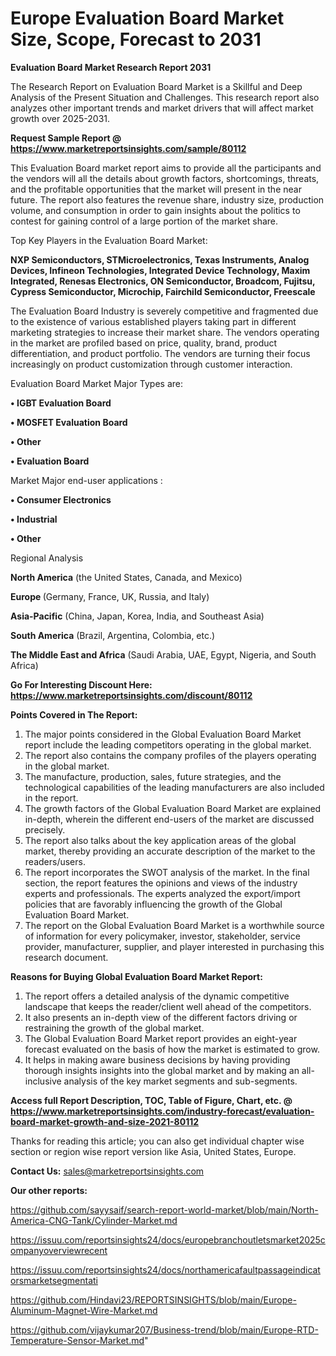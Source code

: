 # Europe Evaluation Board Market Size, Scope, Forecast to 2031

<strong>Evaluation Board Market Research Report 2031</strong>

The Research Report on Evaluation Board Market is a Skillful and Deep Analysis of the Present Situation and Challenges. This research report also analyzes other important trends and market drivers that will affect market growth over 2025-2031.

<strong>Request Sample Report @ <a href=https://www.marketreportsinsights.com/sample/80112>https://www.marketreportsinsights.com/sample/80112</a></strong>

This Evaluation Board market report aims to provide all the participants and the vendors will all the details about growth factors, shortcomings, threats, and the profitable opportunities that the market will present in the near future. The report also features the revenue share, industry size, production volume, and consumption in order to gain insights about the politics to contest for gaining control of a large portion of the market share.

Top Key Players in the Evaluation Board Market:

<strong>NXP Semiconductors, STMicroelectronics, Texas Instruments, Analog Devices, Infineon Technologies, Integrated Device Technology, Maxim Integrated, Renesas Electronics, ON Semiconductor, Broadcom, Fujitsu, Cypress Semiconductor, Microchip, Fairchild Semiconductor, Freescale</strong>

The Evaluation Board Industry is severely competitive and fragmented due to the existence of various established players taking part in different marketing strategies to increase their market share. The vendors operating in the market are profiled based on price, quality, brand, product differentiation, and product portfolio. The vendors are turning their focus increasingly on product customization through customer interaction.

Evaluation Board Market Major Types are:

<strong>• IGBT Evaluation Board

• MOSFET Evaluation Board

• Other

• Evaluation Board</strong>

Market Major end-user applications :

<strong>• Consumer Electronics

• Industrial

• Other</strong>

Regional Analysis

</u><strong><b>North America</b></strong> (the United States, Canada, and Mexico)

<strong><b>Europe </b></strong>(Germany, France, UK, Russia, and Italy)

<strong><b>Asia-Pacific</b></strong> (China, Japan, Korea, India, and Southeast Asia)

<strong><b>South America</b></strong> (Brazil, Argentina, Colombia, etc.)

<strong><b>The Middle East and Africa</b></strong> (Saudi Arabia, UAE, Egypt, Nigeria, and South Africa)

<strong>Go For Interesting Discount Here: <a href=https://www.marketreportsinsights.com/discount/80112>https://www.marketreportsinsights.com/discount/80112</a></strong>

<strong>Points Covered in The Report:</strong>
<ol>
  <li>The major points considered in the Global Evaluation Board Market report include the leading competitors operating in the global market.</li>
  <li>The report also contains the company profiles of the players operating in the global market.</li>
  <li>The manufacture, production, sales, future strategies, and the technological capabilities of the leading manufacturers are also included in the report.</li>
  <li>The growth factors of the Global Evaluation Board Market are explained in-depth, wherein the different end-users of the market are discussed precisely.</li>
  <li>The report also talks about the key application areas of the global market, thereby providing an accurate description of the market to the readers/users.</li>
  <li>The report incorporates the SWOT analysis of the market. In the final section, the report features the opinions and views of the industry experts and professionals. The experts analyzed the export/import policies that are favorably influencing the growth of the Global Evaluation Board Market.</li>
  <li>The report on the Global Evaluation Board Market is a worthwhile source of information for every policymaker, investor, stakeholder, service provider, manufacturer, supplier, and player interested in purchasing this research document.</li>
</ol>
<strong>Reasons for Buying Global Evaluation Board Market Report:</strong>

<ol>
  <li>The report offers a detailed analysis of the dynamic competitive landscape that keeps the reader/client well ahead of the competitors.</li>
  <li>It also presents an in-depth view of the different factors driving or restraining the growth of the global market.</li>
  <li>The Global Evaluation Board Market report provides an eight-year forecast evaluated on the basis of how the market is estimated to grow.</li>
  <li>It helps in making aware business decisions by having providing thorough insights insights into the global market and by making an all-inclusive analysis of the key market segments and sub-segments.</li>
</ol>
<strong>Access full Report Description, TOC, Table of Figure, Chart, etc. @ <a href=https://www.marketreportsinsights.com/industry-forecast/evaluation-board-market-growth-and-size-2021-80112>https://www.marketreportsinsights.com/industry-forecast/evaluation-board-market-growth-and-size-2021-80112</a></strong>


Thanks for reading this article; you can also get individual chapter wise section or region wise report version like Asia, United States, Europe.

<strong>Contact Us:</strong>
sales@marketreportsinsights.com

<strong>Our other reports:</strong>

<a href=https://github.com/sayysaif/search-report-world-market/blob/main/North-America-CNG-Tank/Cylinder-Market.md>https://github.com/sayysaif/search-report-world-market/blob/main/North-America-CNG-Tank/Cylinder-Market.md</a>

<a href=https://issuu.com/reportsinsights24/docs/europebranchoutletsmarket2025companyoverviewrecent>https://issuu.com/reportsinsights24/docs/europebranchoutletsmarket2025companyoverviewrecent</a>

<a href=https://issuu.com/reportsinsights24/docs/northamericafaultpassageindicatorsmarketsegmentati>https://issuu.com/reportsinsights24/docs/northamericafaultpassageindicatorsmarketsegmentati</a>

<a href=https://github.com/Hindavi23/REPORTSINSIGHTS/blob/main/Europe-Aluminum-Magnet-Wire-Market.md>https://github.com/Hindavi23/REPORTSINSIGHTS/blob/main/Europe-Aluminum-Magnet-Wire-Market.md</a>

<a href=https://github.com/vijaykumar207/Business-trend/blob/main/Europe-RTD-Temperature-Sensor-Market.md>https://github.com/vijaykumar207/Business-trend/blob/main/Europe-RTD-Temperature-Sensor-Market.md</a>"
